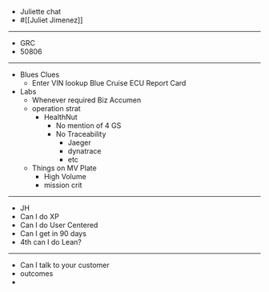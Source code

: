 - Juliette chat
- #[[Juliet Jimenez]]
- ---
- GRC
- 50806
- ---
- Blues Clues
	- Enter VIN lookup Blue Cruise ECU Report Card
- Labs
	- Whenever required Biz Accumen
	- operation strat
		- HealthNut
			- No mention of 4 GS
			- No Traceability
				- Jaeger
				- dynatrace
				- etc
	- Things on MV Plate
		- High Volume
		- mission crit
- ---
- JH
- Can I do XP
- Can I do User Centered
- Can I get in 90 days
- 4th can I do Lean?
- ---
- Can I talk to your customer
- outcomes
-